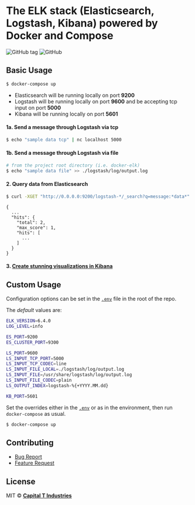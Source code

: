 # The ELK stack (Elasticsearch, Logstash, Kibana) powered by Docker and Compose

![GitHub tag](https://img.shields.io/github/release/Capital-T-Industries/docker-elk.svg)
![GitHub](https://img.shields.io/github/license/Capital-T-Industries/docker-elk.svg)

## Basic Usage
```bash
$ docker-compose up
```

* Elasticsearch will be running locally on port **9200**
* Logstash will be running locally on port **9600** and be accepting tcp input on port **5000**
* Kibana will be running locally on port **5601**

#### 1a. Send a message through Logstash via tcp
```bash
$ echo "sample data tcp" | nc localhost 5000
```

#### 1b. Send a message through Logstash via file

```bash
# from the project root directory (i.e. docker-elk)
$ echo "sample data file" >> ./logstash/log/output.log
```

#### 2. Query data from Elasticsearch
```bash
$ curl -XGET "http://0.0.0.0:9200/logstash-*/_search?q=message:*data*"
```

```
{
  ...
  "hits": {
    "total": 2,
    "max_score": 1,
    "hits": [
      ...
    ]
  }
}
```

#### 3. [Create stunning visualizations in Kibana](https://www.elastic.co/products/kibana)

## Custom Usage

Configuration options can be set in the [`.env`](.env) file in the root of the repo.

The *default* values are:
```bash
ELK_VERSION=6.4.0
LOG_LEVEL=info

ES_PORT=9200
ES_CLUSTER_PORT=9300

LS_PORT=9600
LS_INPUT_TCP_PORT=5000
LS_INPUT_TCP_CODEC=line
LS_INPUT_FILE_LOCAL=./logstash/log/output.log
LS_INPUT_FILE=/usr/share/logstash/log/output.log
LS_INPUT_FILE_CODEC=plain
LS_OUTPUT_INDEX=logstash-%{+YYYY.MM.dd}

KB_PORT=5601
```

Set the overrides either in the [`.env`](.env) or as in the environment, then run `docker-compose` as usual.

```bash
$ docker-compose up
```

## Contributing
* [Bug Report](.github/bug_report.md)
* [Feature Request](.github/eature_request.md)

## License
MIT &copy; [**Capital T Industries**](https://github.com/Capital-T-Industries)
